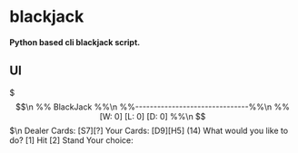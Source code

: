 # blackjack

#### Python based cli blackjack script.

## UI

$$$$$$$$$$$$$$$$$$$$$$$$$$$$$$$$$$$\n
%%           BlackJack           %%\n
%%-------------------------------%%\n
%%      [W: 0] [L: 0] [D: 0]     %%\n
$$$$$$$$$$$$$$$$$$$$$$$$$$$$$$$$$$$\n
Dealer Cards: [S7][?]
Your Cards:   [D9][H5] (14)
What would you like to do?
[1] Hit
[2] Stand
Your choice:
